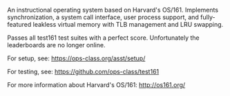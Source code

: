 An instructional operating system based on Harvard's OS/161. 
Implements synchronization, a system call interface, user process support, and fully-featured leakless virtual memory with TLB management and LRU swapping. 

Passes all test161 test suites with a perfect score. Unfortunately the leaderboards are no longer online.

For setup, see: https://ops-class.org/asst/setup/

For testing, see: https://github.com/ops-class/test161

For more information about Harvard's OS/161: http://os161.org/
